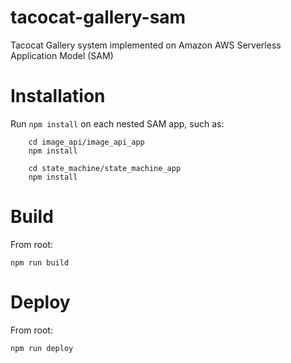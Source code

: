 # tacocat-gallery-sam
Tacocat Gallery system implemented on Amazon AWS Serverless Application Model (SAM)

# Installation
Run `npm install` on each nested SAM app, such as:
```
    cd image_api/image_api_app
    npm install

    cd state_machine/state_machine_app
    npm install
```

# Build
From root:
```
npm run build
```

# Deploy
From root:
```
npm run deploy
```